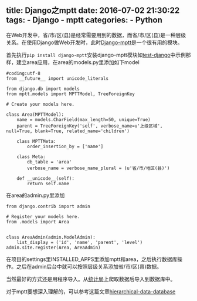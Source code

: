 title: Django之mptt
date: 2016-07-02 21:30:22
tags:
    - Django
    - mptt
categories:
    - Python
---
在Web开发中，省/市/区(县)是经常需要用到的数据，而省/市/区(县)是一种层级关系。在使用Django做Web开发时，此时[Django-mptt](https://github.com/django-mptt/django-mptt)是一个很有用的模块。

首先执行`pip install django-mptt`安装django-mptt模块如[test-django](https://github.com/dengshilong/test-django)中示例那样，建立area应用，在area的models.py里添加如下model
```
#coding:utf-8
from __future__ import unicode_literals

from django.db import models
from mptt.models import MPTTModel, TreeForeignKey

# Create your models here.

class Area(MPTTModel):
    name = models.CharField(max_length=50, unique=True)
    parent = TreeForeignKey('self', verbose_name=u'上级区域', null=True, blank=True, related_name='children')

    class MPTTMeta:
        order_insertion_by = ['name']

    class Meta:
        db_table = 'area'
        verbose_name = verbose_name_plural = (u'省/市/地区(县)')

    def __unicode__(self):
        return self.name
```

在area的admin.py里添加
```
from django.contrib import admin

# Register your models here.
from .models import Area


class AreaAdmin(admin.ModelAdmin):
    list_display = ('id', 'name', 'parent', 'level')
admin.site.register(Area, AreaAdmin)
```

在项目的settings里INSTALLED_APPS里添加mptt和area，之后执行数据库操作。之后在admin后台中就可以按照层级关系添加省/市/区(县)数据。

当然最好的方式还是用程序导入。从[统计局](http://www.stats.gov.cn/tjsj/tjbz/tjyqhdmhcxhfdm/2014/index.html)上爬取数据后导入到数据库中。

对于mptt要想深入理解的，可以参考这篇文章[hierarchical-data-database](https://www.sitepoint.com/hierarchical-data-database/)
